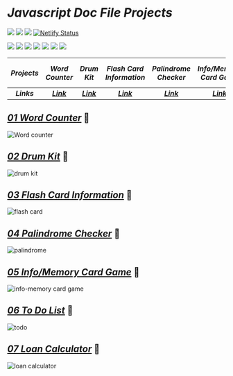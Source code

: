 # _Javascript Doc File Projects_
<img src="https://img.shields.io/badge/JavaScript Doc Projects-Javascript-yellow" /> <img src="https://img.shields.io/badge/Course-Full%20Stack%20JavaScript%20Web%20Developer%20Bootcamp-brightgreen" /> <img src="https://img.shields.io/badge/Instructor-Hitesh%20Chowdhary%20Sir-orange" />
[![Netlify Status](https://api.netlify.com/api/v1/badges/24689925-d1f1-434c-a82e-0780baef19cc/deploy-status)](https://app.netlify.com/sites/js-palindrome-checker/deploys)
<br>

<img src="https://img.shields.io/badge/Project 1-Word Counter-5D3FD3" /> <img src="https://img.shields.io/badge/Project 2-Drum Kit-5D3FD3" /> <img src="https://img.shields.io/badge/Project 3-Flash Card Information-5D3FD3" /> <img src="https://img.shields.io/badge/Project 4-Palindrome Checker-5D3FD3" /> <img src="https://img.shields.io/badge/Project 5-Info/Memory Card Game-5D3FD3" /> <img src="https://img.shields.io/badge/Project 6-To Do List-5D3FD3" /> <img src="https://img.shields.io/badge/Project 7-Loan Calculator-5D3FD3" />

| _Projects_ | _Word Counter_ | _Drum Kit_ | _Flash Card Information_ | _Palindrome Checker_ | _Info/Memory Card Game_ | _To Do List_ | _Loan Calculator_ |
| :---:   | :---: | :---: |  :---: |  :---: |  :---: |  :---: |  :---: |
| _<b>Links</b>_ | _<b>[Link](https://wordcounter-js.netlify.app/)</b>_ | _<b>[Link](https://drum-kit-in-js.netlify.app/)</b>_ | _<b>[Link](https://flash-card-information-in-js.netlify.app/)</b>_ | _<b>[Link](https://js-palindrome-checker.netlify.app/)</b>_ | _<b>[Link](https://info-memory-card-game.netlify.app/)</b>_ | _<b>[Link](https://todo-list-in-js.netlify.app/)</b>_ | _<b>[Link](https://loan-calculator-in-js.netlify.app/)</b>_ | _<b>[Link](https://loan-calculator-in-js.netlify.app/)</b>_ |


## _[01 Word Counter](https://wordcounter-js.netlify.app/)_ 🔗
![Word counter](https://user-images.githubusercontent.com/91872149/209664699-adf6cff4-7097-49a5-8aed-039102e81f40.png)

## _[02 Drum Kit](https://drum-kit-in-js.netlify.app/)_ 🔗
![drum kit](https://user-images.githubusercontent.com/91872149/210045833-444b4d30-9c83-4611-b92e-8839723b24fa.png)

## _[03 Flash Card Information](https://flash-card-information-in-js.netlify.app/)_ 🔗
![flash card](https://user-images.githubusercontent.com/91872149/210039051-bf018b39-52af-4d3c-9db5-75c895cf0320.png)

## _[04 Palindrome Checker](https://js-palindrome-checker.netlify.app/)_ 🔗
![palindrome](https://user-images.githubusercontent.com/91872149/210039264-14a47119-c629-46c8-9b20-e988495c2901.png)

## _[05 Info/Memory Card Game](https://info-memory-card-game.netlify.app/)_ 🔗
![info-memory card game](https://user-images.githubusercontent.com/91872149/210045024-4d6c088c-561c-45e6-9a61-c2d69b734cc2.png)

## _[06 To Do List](https://todo-list-in-js.netlify.app/)_ 🔗
![todo](https://user-images.githubusercontent.com/91872149/210050631-6d6b1c92-067a-4735-a481-3fbb9ebc6869.png)

## _[07 Loan Calculator](https://loan-calculator-in-js.netlify.app/)_ 🔗
![loan calculator](https://user-images.githubusercontent.com/91872149/210058941-a97daaf7-f088-4110-ac8c-33a53a4578e8.png)
